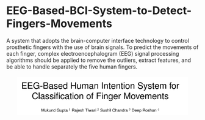 # EEG-Based-BCI-System-to-Detect-Fingers-Movements
A system that adopts the brain-computer interface technology to control prosthetic fingers with the use of brain signals. To predict the movements of each finger, complex electroencephalogram (EEG) signal processing algorithms should be applied to remove the outliers, extract features, and be able to handle separately the five human fingers.
<p align="center">
<a href="https://drive.google.com/file/d/1mEUxbrLTOVDuHzJLicpUTvREGhEQyMP6/view"><img src="paper.PNG" alt="Research Paper" height="100" style="vertical-align:top; margin:4px"></a>
